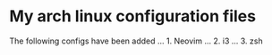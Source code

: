 # My arch linux configuration files

The following configs have been added
... 1. Neovim
... 2. i3
... 3. zsh
